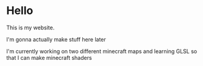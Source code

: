 <html>
<body>
  
<h1>Hello</h1>
<p>This is my website.</p>
<p>I'm gonna actually make stuff here later</p>
<p>I'm currently working on two different minecraft maps and learning GLSL so that I can make minecraft shaders</p>

</body>
</html> 
